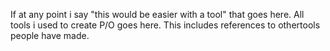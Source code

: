 If at any point i say "this would be easier with a tool" that goes here. All tools i used to create P/O goes here. This includes references to othertools people have made.